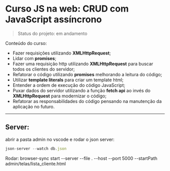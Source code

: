 # Curso JS na web: CRUD com JavaScript assíncrono

> Status do projeto: em andamento

Conteúdo do curso:

* Fazer requisições utilizando **XMLHttpRequest**;
* Lidar com **promises**;
* Fazer uma requisição http utilizando **XMLHttpRequest** para buscar todos os clientes do servidor;
* Refatorar o código utilizando **promises** melhorando a leitura do código;
* Utilizar **template literals** para criar um template html;
* Entender a ordem de execução do código JavaScript;
* Puxar dados do servidor utilizando a função **fetch api** ao invés do **XMLHttpRequest** para modernizar o código;
* Refatorar as responsabilidades do código pensando na manutenção da aplicação no futuro.

-----

## Server:

abrir a pasta admin no vscode e 
rodar o json server: 
```js
json-server --watch db.json
```

Rodar: browser-sync start --server --file . --host --port 5000 --startPath admin/telas/lista_cliente.html

